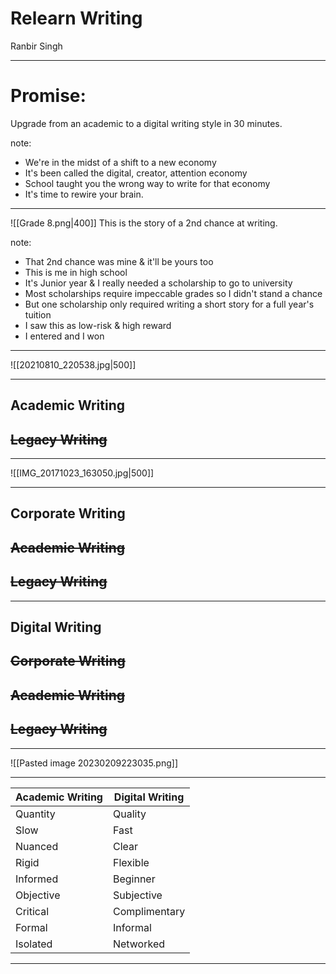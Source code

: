 # Relearn Writing

Ranbir Singh

---

# Promise:

Upgrade from an academic to a digital writing style in 30 minutes.

note: 
- We're in the midst of a shift to a new economy
- It's been called the digital, creator, attention economy
- School taught you the wrong way to write for that economy
- It's time to rewire your brain.

---

![[Grade 8.png|400]]
This is the story of a 2nd chance at writing.

note: 
- That 2nd chance was mine & it'll be yours too
- This is me in high school
- It's Junior year & I really needed a scholarship to go to university
- Most scholarships require impeccable grades so I didn't stand a chance
- But one scholarship only required writing a short story for a full year's tuition
- I saw this as low-risk & high reward
- I entered and I won

---

![[20210810_220538.jpg|500]]

---

## Academic Writing
## ~~Legacy Writing~~

---

![[IMG_20171023_163050.jpg|500]]

---

## Corporate Writing
## ~~Academic Writing~~
## ~~Legacy Writing~~

---

## Digital Writing
## ~~Corporate Writing~~
## ~~Academic Writing~~
## ~~Legacy Writing~~

---

![[Pasted image 20230209223035.png]]

---

| **Academic Writing** | **Digital Writing** |
| -------------------- | ------------------- |
| Quantity             | Quality             |
| Slow                 | Fast                |
| Nuanced              | Clear               |
| Rigid                | Flexible            |
| Informed             | Beginner            |
| Objective            | Subjective          |
| Critical             | Complimentary       |
| Formal               | Informal            |
| Isolated             | Networked           |



---


